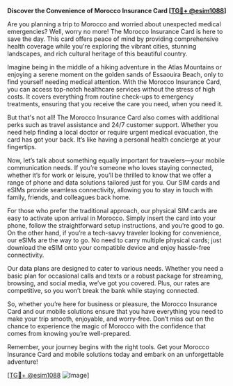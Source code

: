 **Discover the Convenience of Morocco Insurance Card [[TG💪+ @esim1088](https://t.me/s/esim1088)]**

Are you planning a trip to Morocco and worried about unexpected medical emergencies? Well, worry no more! The Morocco Insurance Card is here to save the day. This card offers peace of mind by providing comprehensive health coverage while you're exploring the vibrant cities, stunning landscapes, and rich cultural heritage of this beautiful country.

Imagine being in the middle of a hiking adventure in the Atlas Mountains or enjoying a serene moment on the golden sands of Essaouira Beach, only to find yourself needing medical attention. With the Morocco Insurance Card, you can access top-notch healthcare services without the stress of high costs. It covers everything from routine check-ups to emergency treatments, ensuring that you receive the care you need, when you need it.

But that's not all! The Morocco Insurance Card also comes with additional perks such as travel assistance and 24/7 customer support. Whether you need help finding a local doctor or require urgent medical evacuation, the card has got your back. It’s like having a personal health concierge at your fingertips.

Now, let’s talk about something equally important for travelers—your mobile communication needs. If you’re someone who loves staying connected, whether it’s for work or leisure, you’ll be thrilled to know that we offer a range of phone and data solutions tailored just for you. Our SIM cards and eSIMs provide seamless connectivity, allowing you to stay in touch with family, friends, and colleagues back home.

For those who prefer the traditional approach, our physical SIM cards are easy to activate upon arrival in Morocco. Simply insert the card into your phone, follow the straightforward setup instructions, and you’re good to go. On the other hand, if you’re a tech-savvy traveler looking for convenience, our eSIMs are the way to go. No need to carry multiple physical cards; just download the eSIM onto your compatible device and enjoy hassle-free connectivity.

Our data plans are designed to cater to various needs. Whether you need a basic plan for occasional calls and texts or a robust package for streaming, browsing, and social media, we’ve got you covered. Plus, our rates are competitive, so you won’t break the bank while staying connected.

So, whether you’re here for business or pleasure, the Morocco Insurance Card and our mobile solutions ensure that you have everything you need to make your trip smooth, enjoyable, and worry-free. Don’t miss out on the chance to experience the magic of Morocco with the confidence that comes from knowing you’re well-prepared.

Remember, your journey begins with the right tools. Get your Morocco Insurance Card and mobile solutions today and embark on an unforgettable adventure!

[[TG💪+ @esim1088](https://t.me/s/esim1088) ![Image](https://i.postimg.cc/Y0z9fWf4/image.png)]